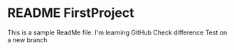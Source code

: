 # README FirstProject

This is a sample ReadMe file.
I'm learning GitHub
Check difference
Test on a new branch
